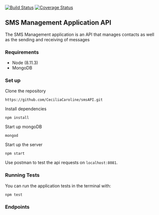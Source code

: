 [![Build Status](https://travis-ci.org/CeciliaCaroline/smsAPI.svg?branch=master)](https://travis-ci.org/CeciliaCaroline/smsAPI)
[![Coverage Status](https://coveralls.io/repos/github/CeciliaCaroline/smsAPI/badge.svg?branch=master)](https://coveralls.io/github/CeciliaCaroline/smsAPI?branch=master)

## SMS Management Application API
The SMS Management application is an API that manages contacts as well as the sending and receiving of messages

### Requirements
- Node (8.11.3)
- MongoDB


### Set up
Clone the repository

`https://github.com/CeciliaCaroline/smsAPI.git`

Install dependencies

`npm install`

Start up mongoDB

`mongod`

Start up the server

`npm start`

Use postman to test the api requests on `localhost:8081`.

### Running Tests

You can run the application tests in the terminal with:

`npm test`

### Endpoints



